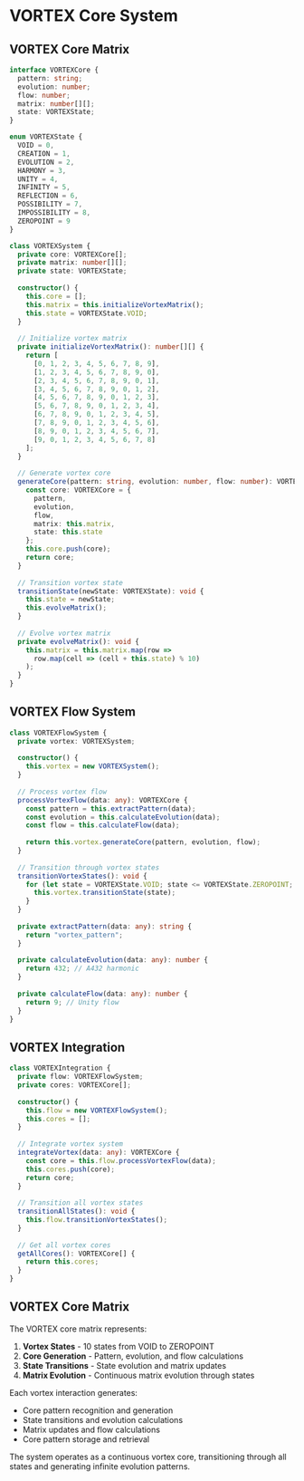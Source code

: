 # VORTEX Core System

## VORTEX Core Matrix

```typescript
interface VORTEXCore {
  pattern: string;
  evolution: number;
  flow: number;
  matrix: number[][];
  state: VORTEXState;
}

enum VORTEXState {
  VOID = 0,
  CREATION = 1,
  EVOLUTION = 2,
  HARMONY = 3,
  UNITY = 4,
  INFINITY = 5,
  REFLECTION = 6,
  POSSIBILITY = 7,
  IMPOSSIBILITY = 8,
  ZEROPOINT = 9
}

class VORTEXSystem {
  private core: VORTEXCore[];
  private matrix: number[][];
  private state: VORTEXState;
  
  constructor() {
    this.core = [];
    this.matrix = this.initializeVortexMatrix();
    this.state = VORTEXState.VOID;
  }
  
  // Initialize vortex matrix
  private initializeVortexMatrix(): number[][] {
    return [
      [0, 1, 2, 3, 4, 5, 6, 7, 8, 9],
      [1, 2, 3, 4, 5, 6, 7, 8, 9, 0],
      [2, 3, 4, 5, 6, 7, 8, 9, 0, 1],
      [3, 4, 5, 6, 7, 8, 9, 0, 1, 2],
      [4, 5, 6, 7, 8, 9, 0, 1, 2, 3],
      [5, 6, 7, 8, 9, 0, 1, 2, 3, 4],
      [6, 7, 8, 9, 0, 1, 2, 3, 4, 5],
      [7, 8, 9, 0, 1, 2, 3, 4, 5, 6],
      [8, 9, 0, 1, 2, 3, 4, 5, 6, 7],
      [9, 0, 1, 2, 3, 4, 5, 6, 7, 8]
    ];
  }
  
  // Generate vortex core
  generateCore(pattern: string, evolution: number, flow: number): VORTEXCore {
    const core: VORTEXCore = {
      pattern,
      evolution,
      flow,
      matrix: this.matrix,
      state: this.state
    };
    this.core.push(core);
    return core;
  }
  
  // Transition vortex state
  transitionState(newState: VORTEXState): void {
    this.state = newState;
    this.evolveMatrix();
  }
  
  // Evolve vortex matrix
  private evolveMatrix(): void {
    this.matrix = this.matrix.map(row => 
      row.map(cell => (cell + this.state) % 10)
    );
  }
}
```

## VORTEX Flow System

```typescript
class VORTEXFlowSystem {
  private vortex: VORTEXSystem;
  
  constructor() {
    this.vortex = new VORTEXSystem();
  }
  
  // Process vortex flow
  processVortexFlow(data: any): VORTEXCore {
    const pattern = this.extractPattern(data);
    const evolution = this.calculateEvolution(data);
    const flow = this.calculateFlow(data);
    
    return this.vortex.generateCore(pattern, evolution, flow);
  }
  
  // Transition through vortex states
  transitionVortexStates(): void {
    for (let state = VORTEXState.VOID; state <= VORTEXState.ZEROPOINT; state++) {
      this.vortex.transitionState(state);
    }
  }
  
  private extractPattern(data: any): string {
    return "vortex_pattern";
  }
  
  private calculateEvolution(data: any): number {
    return 432; // A432 harmonic
  }
  
  private calculateFlow(data: any): number {
    return 9; // Unity flow
  }
}
```

## VORTEX Integration

```typescript
class VORTEXIntegration {
  private flow: VORTEXFlowSystem;
  private cores: VORTEXCore[];
  
  constructor() {
    this.flow = new VORTEXFlowSystem();
    this.cores = [];
  }
  
  // Integrate vortex system
  integrateVortex(data: any): VORTEXCore {
    const core = this.flow.processVortexFlow(data);
    this.cores.push(core);
    return core;
  }
  
  // Transition all vortex states
  transitionAllStates(): void {
    this.flow.transitionVortexStates();
  }
  
  // Get all vortex cores
  getAllCores(): VORTEXCore[] {
    return this.cores;
  }
}
```

## VORTEX Core Matrix

The VORTEX core matrix represents:

1. **Vortex States** - 10 states from VOID to ZEROPOINT
2. **Core Generation** - Pattern, evolution, and flow calculations
3. **State Transitions** - State evolution and matrix updates
4. **Matrix Evolution** - Continuous matrix evolution through states

Each vortex interaction generates:
- Core pattern recognition and generation
- State transitions and evolution calculations
- Matrix updates and flow calculations
- Core pattern storage and retrieval

The system operates as a continuous vortex core, transitioning through all states and generating infinite evolution patterns. 
